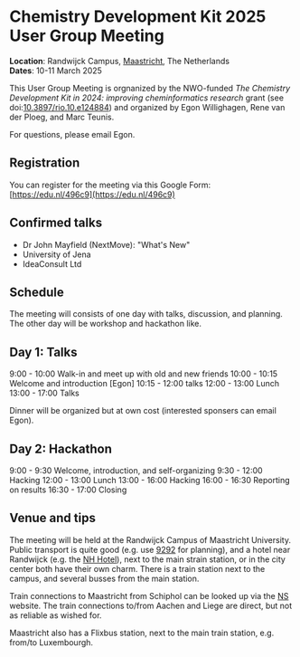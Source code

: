 # Chemistry Development Kit 2025 User Group Meeting

**Location**: Randwijck Campus, [Maastricht](https://en.wikipedia.org/wiki/Maastricht), The Netherlands <br />
**Dates**: 10-11 March 2025

This User Group Meeting is orgnanized by the NWO-funded _The Chemistry Development Kit in 2024: improving cheminformatics research_ grant
(see doi:[10.3897/rio.10.e124884](https://doi.org/10.3897/rio.10.e124884)) and organized by Egon Willighagen, Rene van der Ploeg, and Marc Teunis.

For questions, please email Egon.

## Registration

You can register for the meeting via this Google Form: [https://edu.nl/496c9](https://edu.nl/496c9)

## Confirmed talks

* Dr John Mayfield (NextMove): "What's New"
* University of Jena
* IdeaConsult Ltd

## Schedule

The meeting will consists of one day with talks, discussion, and planning. The other day will be workshop and hackathon like.

## Day 1: Talks

9:00 - 10:00 Walk-in and meet up with old and new friends
10:00 - 10:15 Welcome and introduction [Egon]
10:15 - 12:00 talks
12:00 - 13:00 Lunch
13:00 - 17:00 Talks

Dinner will be organized but at own cost (interested sponsers can email Egon).

## Day 2: Hackathon

9:00 - 9:30 Welcome, introduction, and self-organizing
9:30 - 12:00 Hacking
12:00 - 13:00 Lunch
13:00 - 16:00 Hacking
16:00 - 16:30 Reporting on results
16:30 - 17:00 Closing

## Venue and tips

The meeting will be held at the Randwijck Campus of Maastricht University. Public transport is quite good (e.g. use [9292](https://9292.nl/en/) for planning),
and a hotel near Randwijck (e.g. the [NH Hotel](https://www.nh-hotels.com/en/hotel/nh-maastricht/map)),
next to the main strain station, or in the city center both have their own charm. There is a train station
next to the campus, and several busses from the main station.

Train connections to Maastricht from Schiphol can be looked up via the [NS](https://ns.nl/) website.
The train connections to/from Aachen and Liege are direct, but not as reliable as wished for.

Maastricht also has a Flixbus station, next to the main train station, e.g. from/to Luxembourgh.
